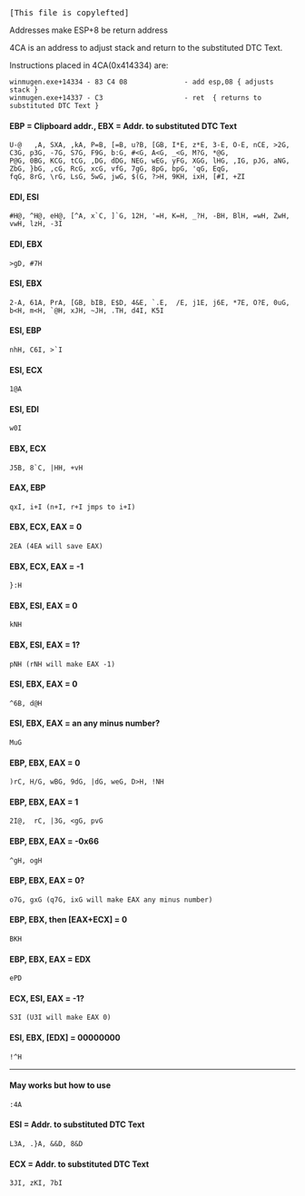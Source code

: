 <tt>[This file is copylefted]</tt>

Addresses make ESP+8 be return address
<div>
4CA is an address to adjust stack and return to the substituted DTC Text.

Instructions placed in 4CA(0x414334) are:
```
winmugen.exe+14334 - 83 C4 08              - add esp,08 { adjusts stack }
winmugen.exe+14337 - C3                    - ret  { returns to substituted DTC Text }
```
</div>

#### EBP = Clipboard addr., EBX = Addr. to substituted DTC Text
```
U-@   ,A, SXA, ,kA, P=B, [=B, u?B, [GB, I*E, z*E, 3-E, O-E, nCE, >2G, C3G, p3G, -7G, S7G, F9G, b:G, #<G, A<G, _<G, M?G, *@G,
P@G, 0BG, KCG, tCG, ,DG, dDG, NEG, wEG, yFG, XGG, lHG, ,IG, pJG, aNG, ZbG, }bG, ,cG, RcG, xcG, vfG, 7gG, 8pG, bpG, 'qG, EqG,
fqG, 8rG, \rG, LsG, 5wG, jwG, $(G, ?>H, 9KH, ixH, [#I, +ZI
```
#### EDI, ESI
```
#H@, ^H@, eH@, [^A, x`C, ]`G, 12H, '=H, K=H, _?H, -BH, BlH, =wH, ZwH, vwH, lzH, -3I
```
#### EDI, EBX
```
>gD, #7H
```
#### ESI, EBX
```
2-A, 61A, PrA, [GB, bIB, E$D, 4&E, `.E,  /E, j1E, j6E, *7E, O?E, 0uG, b<H, m<H, `@H, xJH, ~JH, .TH, d4I, K5I
```
#### ESI, EBP
```
nhH, C6I, >`I
```
#### ESI, ECX
```
1@A
```
#### ESI, EDI
```
w0I
```
#### EBX, ECX
```
J5B, 8`C, |HH, +vH
```
#### EAX, EBP
```
qxI, i+I (n+I, r+I jmps to i+I)
```
#### EBX, ECX, EAX = 0
```
2EA (4EA will save EAX)
```
#### EBX, ECX, EAX = -1
```
}:H
```
#### EBX, ESI, EAX = 0
```
kNH
```
#### EBX, ESI, EAX = 1?
```
pNH (rNH will make EAX -1)
```
#### ESI, EBX, EAX = 0
```
^6B, d@H
```
#### ESI, EBX, EAX = an any minus number?
```
MuG
```
#### EBP, EBX, EAX = 0
```
)rC, H/G, wBG, 9dG, |dG, weG, D>H, !NH
```
#### EBP, EBX, EAX = 1
```
2I@,  rC, |3G, <gG, pvG
```
#### EBP, EBX, EAX = -0x66
```
^gH, ogH
```
#### EBP, EBX, EAX = 0?
```
o7G, gxG (q7G, ixG will make EAX any minus number)
```
#### EBP, EBX, then \[EAX+ECX] = 0
```
BKH
```
#### EBP, EBX, EAX = EDX
```
ePD
```
#### ECX, ESI, EAX = -1?
```
S3I (U3I will make EAX 0)
```

#### ESI, EBX, [EDX] = 00000000
```
!^H
```
<hr>

#### May works but how to use
```
:4A
```
#### ESI = Addr. to substituted DTC Text
```
L3A, .}A, &&D, 8&D
```
#### ECX = Addr. to substituted DTC Text
```
3JI, zKI, 7bI
```
